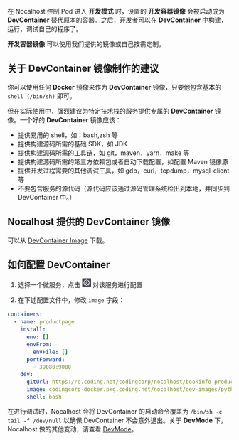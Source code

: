 在 Nocalhost 控制 Pod 进入 **开发模式** 时，设置的 **开发容器镜像** 会被启动成为 **DevContainer** 替代原本的容器。之后，开发者可以在 **DevContainer** 中构建，运行，调试自己的程序了。

**开发容器镜像** 可以使用我们提供的镜像或自己按需定制。

## 关于 DevContainer 镜像制作的建议

你可以使用任何 **Docker** 镜像来作为 **DevContainer** 镜像，只要他包含基本的 `shell (/bin/sh)` 即可。

但在实际使用中，强烈建议为特定技术栈的服务提供专属的 **DevContainer** 镜像。一个好的 **DevContainer** 镜像应该：

- 提供易用的 shell，如：bash,zsh 等
- 提供构建源码所需的基础 SDK，如 JDK
- 提供构建源码所需的工具链，如 git，maven，yarn，make 等
- 提供构建源码所需的第三方依赖包或者自动下载配置，如配置 Maven 镜像源
- 提供开发过程需要的其他调试工具，如 gdb，curl，tcpdump，mysql-client 等
- 不要包含服务的源代码（源代码应该通过源码管理系统检出到本地，并同步到 DevContainer 中。）

## Nocalhost 提供的 DevContainer 镜像

可以从 [DevContainer Image](https://github.com/nocalhost/dev-container) 下载。

## 如何配置 DevContainer

1. 选择一个微服务，点击 <img src='../../../assets/images/icons/nocalhost-config-icon.jpg' width="20" /> 对该服务进行配置

2. 在下述配置文件中，修改 `image` 字段：

```yml hl_lines="11"
containers:
  - name: productpage
    install:
      env: []
      envFrom:
        envFile: []
      portForward:
        - 39080:9080
    dev:
      gitUrl: https://e.coding.net/codingcorp/nocalhost/bookinfo-productpage.git
      image: codingcorp-docker.pkg.coding.net/nocalhost/dev-images/python:3.7.7-slim-productpage
      shell: bash
```

在进行调试时，Nocalhost 会将 DevContainer 的启动命令覆盖为 `/bin/sh -c tail -f /dev/null` 以确保 DevContainer 不会意外退出。关于 **DevMode** 下，Nocalhost 做的其他变动，请查看 [DevMode](../../core-concept/#devmode)。